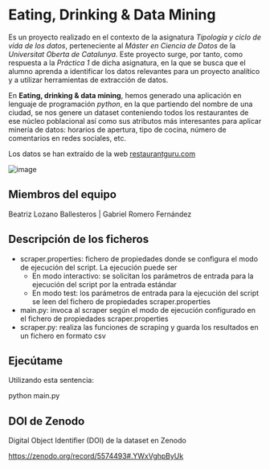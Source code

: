 # Eating, Drinking & Data Mining


Es un proyecto realizado en el contexto de la asignatura *Tipología y ciclo de vida de los datos*, perteneciente
al *Máster en Ciencia de Datos* de la *Universitat Oberta de Catalunya*.
Este proyecto surge, por tanto, como respuesta a la *Práctica 1* de dicha asignatura, en la que se busca que el 
alumno aprenda a identificar los datos relevantes para un proyecto analítico y a utilizar herramientas de 
extracción de datos.

En **Eating, drinking & data mining**, hemos generado una aplicación en lenguaje de programación *python*, en la que 
partiendo del nombre de una ciudad, se nos genere un dataset conteniendo todos los restaurantes de ese núcleo
poblacional así como sus atributos más interesantes para aplicar minería de datos: horarios de apertura, tipo de
cocina, número de comentarios en redes sociales, etc.

Los datos se han extraído de la web [restaurantguru.com](https://restaurantguru.com/)

![image](https://user-images.githubusercontent.com/92667730/137620094-94f98884-0130-427a-b91b-d1dba5225d3d.png)


## Miembros del equipo

Beatriz Lozano Ballesteros | Gabriel Romero Fernández

## Descripción de los ficheros

* scraper.properties: fichero de propiedades donde se configura el modo de ejecución del script. 
La ejecución puede ser
  - En modo interactivo: se solicitan los parámetros de entrada para la ejecución del script por la entrada estándar
  - En modo test: los parámetros de entrada para la ejecución del script se leen del fichero de propiedades scraper.properties
* main.py: invoca al scraper según el modo de ejecución configurado en el fichero de propiedades scraper.properties
* scraper.py: realiza las funciones de scraping y guarda los resultados en un fichero en formato csv

## Ejecútame

Utilizando esta sentencia:

python main.py

## DOI de Zenodo

Digital Object Identifier (DOI) de la dataset en Zenodo

https://zenodo.org/record/5574493#.YWxVghpByUk

